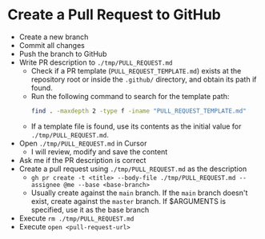 # Create a Pull Request to GitHub

- Create a new branch
- Commit all changes
- Push the branch to GitHub
- Write PR description to `./tmp/PULL_REQUEST.md`
  - Check if a PR template (`PULL_REQUEST_TEMPLATE.md`) exists at the repository root or inside the `.github/` directory, and obtain its path if found.
  - Run the following command to search for the template path:
    ```bash
    find . -maxdepth 2 -type f -iname "PULL_REQUEST_TEMPLATE.md"
    ```
  - If a template file is found, use its contents as the initial value for `./tmp/PULL_REQUEST.md`.
- Open `./tmp/PULL_REQUEST.md` in Cursor
  - I will review, modify and save the content
- Ask me if the PR description is correct
- Create a pull request using `./tmp/PULL_REQUEST.md` as the description
  - `gh pr create -t <title> --body-file ./tmp/PULL_REQUEST.md --assignee @me --base <base-branch>`
  - Usually create against the `main` branch. If the `main` branch doesn't exist, create against the `master` branch. If $ARGUMENTS is specified, use it as the base branch
- Execute `rm ./tmp/PULL_REQUEST.md`
- Execute `open <pull-request-url>`
